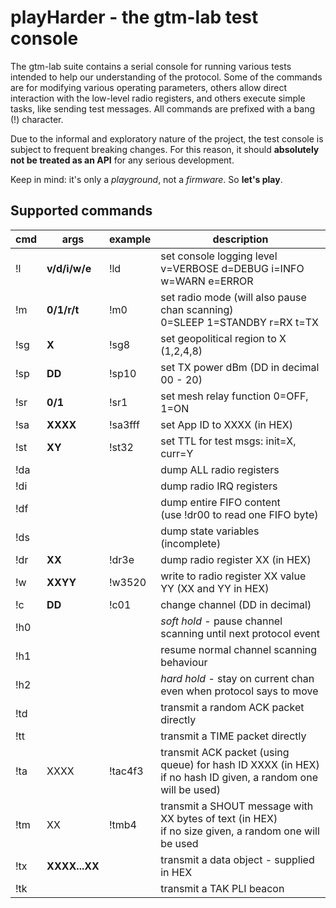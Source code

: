# playHarder - the gtm-lab test console

The gtm-lab suite contains a serial console for running various tests
intended to help our understanding of the protocol. Some of the commands are
for modifying various operating parameters, others allow direct interaction
with the low-level radio registers, and others execute simple tasks, like
sending test messages. All commands are prefixed with a bang (!) character.

Due to the informal and exploratory nature of the project, the test console
is subject to frequent breaking changes. For this reason, it should 
**absolutely not be treated as an API** for any serious development.

Keep in mind: it's only a *playground*, not a *firmware*. So **let's play**.

## Supported commands

| cmd | args          | example | description
|-----|---------------|---------|------------
| !l  | **v/d/i/w/e** | !ld     | set console logging level <br/> v=VERBOSE d=DEBUG i=INFO w=WARN e=ERROR
| !m  | **0/1/r/t**   | !m0     | set radio mode (will also pause chan scanning) <br/>0=SLEEP 1=STANDBY r=RX t=TX
| !sg | **X**         | !sg8    | set geopolitical region to X (1,2,4,8)
| !sp | **DD**        | !sp10   | set TX power dBm (DD in decimal 00 - 20)
| !sr | **0/1**       | !sr1    | set mesh relay function 0=OFF, 1=ON
| !sa | **XXXX**      | !sa3fff | set App ID to XXXX (in HEX)
| !st | **XY**        | !st32   | set TTL for test msgs: init=X, curr=Y
| !da |               |         | dump ALL radio registers
| !di |               |         | dump radio IRQ registers
| !df |               |         | dump entire FIFO content<br/>(use !dr00 to read one FIFO byte)
| !ds |               |         | dump state variables (incomplete)
| !dr | **XX**        | !dr3e   | dump radio register XX (in HEX)
| !w  | **XXYY**      | !w3520  | write to radio register XX value YY (XX and YY in HEX)
| !c  | **DD**        | !c01    | change channel (DD in decimal)
| !h0 |               |         | *soft hold* - pause channel scanning until next protocol event
| !h1 |               |         | resume normal channel scanning behaviour
| !h2 |               |         | *hard hold* - stay on current chan even when protocol says to move
| !td |               |         | transmit a random ACK packet directly
| !tt |               |         | transmit a TIME packet directly
| !ta | XXXX          | !tac4f3 | transmit ACK packet (using queue) for hash ID XXXX (in HEX)<br/>if no hash ID given, a random one will be used)
| !tm | XX            | !tmb4   | transmit a SHOUT message with XX bytes of text (in HEX)<br/>if no size given, a random one will be used
| !tx | **XXXX...XX** |         | transmit a data object - supplied in HEX
| !tk |               |         | transmit a TAK PLI beacon
